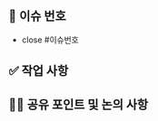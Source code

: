 <!-- PR 제목은 커밋 메세지 컨벤션 형식으로 작성해주세요 ex) feat: 메인페이지 UI 구현, hotfix: 로딩관련 예외처리 구현 -->

## 🧩 이슈 번호 <!-- 이슈번호를 작성해주세요 ex) #11 -->
- close #이슈번호

## ✅ 작업 사항 <!-- 가능한 구체적으로 작성해주세요 -->


## 👩‍💻 공유 포인트 및 논의 사항 
